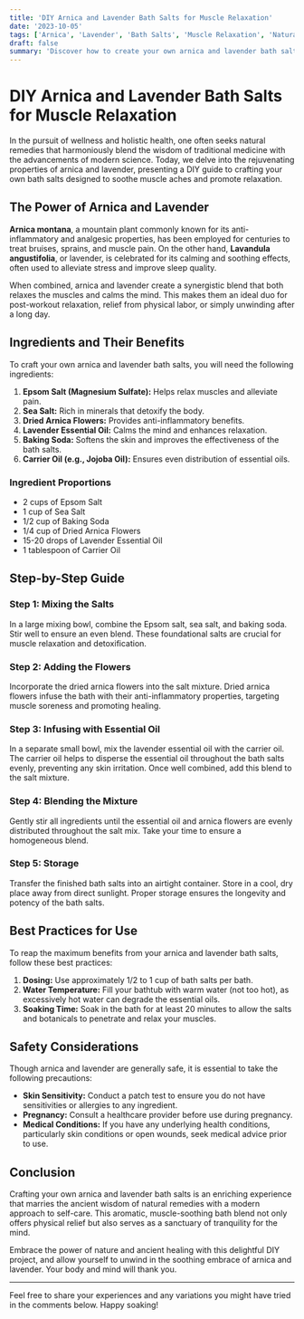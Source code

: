 ```yaml
---
title: 'DIY Arnica and Lavender Bath Salts for Muscle Relaxation'
date: '2023-10-05'
tags: ['Arnica', 'Lavender', 'Bath Salts', 'Muscle Relaxation', 'Natural Remedies']
draft: false
summary: 'Discover how to create your own arnica and lavender bath salts to soothe muscle tension and promote relaxation with our detailed guide.'
---
```


# DIY Arnica and Lavender Bath Salts for Muscle Relaxation

In the pursuit of wellness and holistic health, one often seeks natural remedies that harmoniously blend the wisdom of traditional medicine with the advancements of modern science. Today, we delve into the rejuvenating properties of arnica and lavender, presenting a DIY guide to crafting your own bath salts designed to soothe muscle aches and promote relaxation.

## The Power of Arnica and Lavender

**Arnica montana**, a mountain plant commonly known for its anti-inflammatory and analgesic properties, has been employed for centuries to treat bruises, sprains, and muscle pain. On the other hand, **Lavandula angustifolia**, or lavender, is celebrated for its calming and soothing effects, often used to alleviate stress and improve sleep quality.

When combined, arnica and lavender create a synergistic blend that both relaxes the muscles and calms the mind. This makes them an ideal duo for post-workout relaxation, relief from physical labor, or simply unwinding after a long day.

## Ingredients and Their Benefits

To craft your own arnica and lavender bath salts, you will need the following ingredients:

1. **Epsom Salt (Magnesium Sulfate):** Helps relax muscles and alleviate pain.
2. **Sea Salt:** Rich in minerals that detoxify the body.
3. **Dried Arnica Flowers:** Provides anti-inflammatory benefits.
4. **Lavender Essential Oil:** Calms the mind and enhances relaxation.
5. **Baking Soda:** Softens the skin and improves the effectiveness of the bath salts.
6. **Carrier Oil (e.g., Jojoba Oil):** Ensures even distribution of essential oils.

### Ingredient Proportions

- 2 cups of Epsom Salt
- 1 cup of Sea Salt
- 1/2 cup of Baking Soda
- 1/4 cup of Dried Arnica Flowers
- 15-20 drops of Lavender Essential Oil
- 1 tablespoon of Carrier Oil

## Step-by-Step Guide

### Step 1: Mixing the Salts
In a large mixing bowl, combine the Epsom salt, sea salt, and baking soda. Stir well to ensure an even blend. These foundational salts are crucial for muscle relaxation and detoxification.

### Step 2: Adding the Flowers
Incorporate the dried arnica flowers into the salt mixture. Dried arnica flowers infuse the bath with their anti-inflammatory properties, targeting muscle soreness and promoting healing.

### Step 3: Infusing with Essential Oil
In a separate small bowl, mix the lavender essential oil with the carrier oil. The carrier oil helps to disperse the essential oil throughout the bath salts evenly, preventing any skin irritation. Once well combined, add this blend to the salt mixture.

### Step 4: Blending the Mixture
Gently stir all ingredients until the essential oil and arnica flowers are evenly distributed throughout the salt mix. Take your time to ensure a homogeneous blend.

### Step 5: Storage
Transfer the finished bath salts into an airtight container. Store in a cool, dry place away from direct sunlight. Proper storage ensures the longevity and potency of the bath salts.

## Best Practices for Use

To reap the maximum benefits from your arnica and lavender bath salts, follow these best practices:

1. **Dosing:** Use approximately 1/2 to 1 cup of bath salts per bath.
2. **Water Temperature:** Fill your bathtub with warm water (not too hot), as excessively hot water can degrade the essential oils.
3. **Soaking Time:** Soak in the bath for at least 20 minutes to allow the salts and botanicals to penetrate and relax your muscles.

## Safety Considerations

Though arnica and lavender are generally safe, it is essential to take the following precautions:

- **Skin Sensitivity:** Conduct a patch test to ensure you do not have sensitivities or allergies to any ingredient.
- **Pregnancy:** Consult a healthcare provider before use during pregnancy.
- **Medical Conditions:** If you have any underlying health conditions, particularly skin conditions or open wounds, seek medical advice prior to use.

## Conclusion

Crafting your own arnica and lavender bath salts is an enriching experience that marries the ancient wisdom of natural remedies with a modern approach to self-care. This aromatic, muscle-soothing bath blend not only offers physical relief but also serves as a sanctuary of tranquility for the mind.

Embrace the power of nature and ancient healing with this delightful DIY project, and allow yourself to unwind in the soothing embrace of arnica and lavender. Your body and mind will thank you.

---

Feel free to share your experiences and any variations you might have tried in the comments below. Happy soaking!